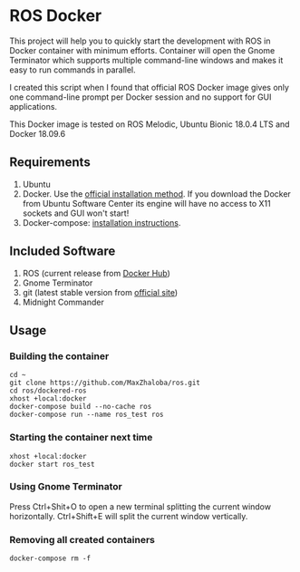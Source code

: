 # ROS Docker 

This project will help you to quickly start the development with ROS in Docker container with minimum efforts. Container will open the Gnome Terminator which supports multiple command-line windows and makes it easy to run commands in parallel.

I created this script when I found that official ROS Docker image gives only one command-line prompt per Docker session and no support for GUI applications.

This Docker image is tested on ROS Melodic, Ubuntu Bionic 18.0.4 LTS and Docker 18.09.6

## Requirements

1. Ubuntu
2. Docker. Use the [official installation method](https://docs.docker.com/install/linux/docker-ce/ubuntu). If you download the Docker from Ubuntu Software Center its engine will have no access to X11 sockets and GUI won't start!
3. Docker-compose: [installation instructions](https://docs.docker.com/compose/install).

## Included Software

1. ROS (current release from [Docker Hub](https://hub.docker.com/_/ros))
2. Gnome Terminator
2. git (latest stable version from [official site](https://git-scm.com/download/linux))
3. Midnight Commander

## Usage

### Building the container

```
cd ~
git clone https://github.com/MaxZhaloba/ros.git
cd ros/dockered-ros
xhost +local:docker
docker-compose build --no-cache ros
docker-compose run --name ros_test ros
```

### Starting the container next time

```
xhost +local:docker
docker start ros_test
```

### Using Gnome Terminator

Press Ctrl+Shit+O to open a new terminal splitting the current window horizontally. Ctrl+Shift+E will split the current window vertically.

### Removing all created containers

```
docker-compose rm -f
```